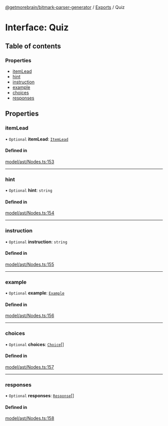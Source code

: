 [@getmorebrain/bitmark-parser-generator](../API.md) / [Exports](../modules.md) / Quiz

# Interface: Quiz

## Table of contents

### Properties

- [itemLead](Quiz.md#itemLead)
- [hint](Quiz.md#hint)
- [instruction](Quiz.md#instruction)
- [example](Quiz.md#example)
- [choices](Quiz.md#choices)
- [responses](Quiz.md#responses)

## Properties

### itemLead

• `Optional` **itemLead**: [`ItemLead`](ItemLead.md)

#### Defined in

[model/ast/Nodes.ts:153](https://github.com/getMoreBrain/bitmark-parser-generator/blob/9ddf9e2/src/model/ast/Nodes.ts#L153)

___

### hint

• `Optional` **hint**: `string`

#### Defined in

[model/ast/Nodes.ts:154](https://github.com/getMoreBrain/bitmark-parser-generator/blob/9ddf9e2/src/model/ast/Nodes.ts#L154)

___

### instruction

• `Optional` **instruction**: `string`

#### Defined in

[model/ast/Nodes.ts:155](https://github.com/getMoreBrain/bitmark-parser-generator/blob/9ddf9e2/src/model/ast/Nodes.ts#L155)

___

### example

• `Optional` **example**: [`Example`](../modules.md#Example)

#### Defined in

[model/ast/Nodes.ts:156](https://github.com/getMoreBrain/bitmark-parser-generator/blob/9ddf9e2/src/model/ast/Nodes.ts#L156)

___

### choices

• `Optional` **choices**: [`Choice`](Choice.md)[]

#### Defined in

[model/ast/Nodes.ts:157](https://github.com/getMoreBrain/bitmark-parser-generator/blob/9ddf9e2/src/model/ast/Nodes.ts#L157)

___

### responses

• `Optional` **responses**: [`Response`](Response.md)[]

#### Defined in

[model/ast/Nodes.ts:158](https://github.com/getMoreBrain/bitmark-parser-generator/blob/9ddf9e2/src/model/ast/Nodes.ts#L158)

